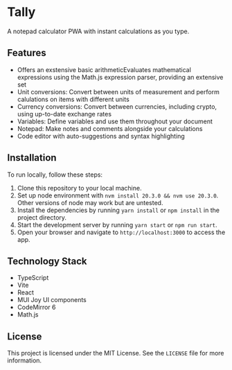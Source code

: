 # Tally

A notepad calculator PWA with instant calculations as you type.

## Features

- Offers an exstensive  basic arithmeticEvaluates mathematical expressions using the Math.js expression parser, providing an extensive set 
- Unit conversions: Convert between units of measurement and perform calulations on items with different units
- Currency conversions: Convert between currencies, including crypto, using up-to-date exchange rates
- Variables: Define variables and use them throughout your document
- Notepad: Make notes and comments alongside your calculations
- Code editor with auto-suggestions and syntax highlighting

## Installation

To run locally, follow these steps:

1. Clone this repository to your local machine.
2. Set up node environment with `nvm install 20.3.0 && nvm use 20.3.0`. Other versions of node may work but are untested.
3. Install the dependencies by running `yarn install` or `npm install` in the project directory.
4. Start the development server by running `yarn start` or `npm run start`.
5. Open your browser and navigate to `http://localhost:3000` to access the app.

## Technology Stack

- TypeScript
- Vite
- React
- MUI Joy UI components
- CodeMirror 6
- Math.js

## License

This project is licensed under the MIT License. See the `LICENSE` file for more information.

